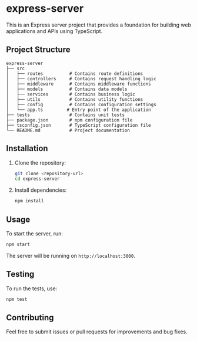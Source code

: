 # express-server

This is an Express server project that provides a foundation for building web applications and APIs using TypeScript.

## Project Structure

```
express-server
├── src
│   ├── routes          # Contains route definitions
│   ├── controllers     # Contains request handling logic
│   ├── middleware      # Contains middleware functions
│   ├── models          # Contains data models
│   ├── services        # Contains business logic
│   ├── utils           # Contains utility functions
│   ├── config          # Contains configuration settings
│   └── app.ts         # Entry point of the application
├── tests               # Contains unit tests
├── package.json        # npm configuration file
├── tsconfig.json       # TypeScript configuration file
└── README.md           # Project documentation
```

## Installation

1. Clone the repository:
   ```bash
   git clone <repository-url>
   cd express-server
   ```

2. Install dependencies:
   ```bash
   npm install
   ```

## Usage

To start the server, run:
```bash
npm start
```

The server will be running on `http://localhost:3000`.

## Testing

To run the tests, use:
```bash
npm test
```

## Contributing

Feel free to submit issues or pull requests for improvements and bug fixes.